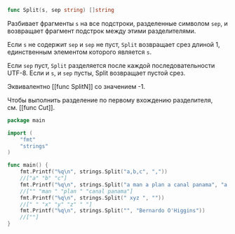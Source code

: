 ```go
func Split(s, sep string) []string
```

Разбивает фрагменты `s` на все подстроки, разделенные символом `sep`, и возвращает фрагмент подстрок между этими разделителями.

Если `s` не содержит `sep` и `sep` не пуст, `Split` возвращает срез длиной 1, единственным элементом которого является `s`.

Если `sep` пуст, `Split` разделяется после каждой последовательности UTF-8. Если и `s`, и `sep` пусты, Split возвращает пустой срез.

Эквивалентно [[func SplitN]] со значением -1.

Чтобы выполнить разделение по первому вхождению разделителя, см. [[func Cut]].

```go
package main

import (
	"fmt"
	"strings"
)

func main() {
	fmt.Printf("%q\n", strings.Split("a,b,c", ","))
	//["a" "b" "c"]
	fmt.Printf("%q\n", strings.Split("a man a plan a canal panama", "a "))
	//["" "man " "plan " "canal panama"]
	fmt.Printf("%q\n", strings.Split(" xyz ", ""))
	//[" " "x" "y" "z" " "]
	fmt.Printf("%q\n", strings.Split("", "Bernardo O'Higgins"))
	//[""]
}
```
